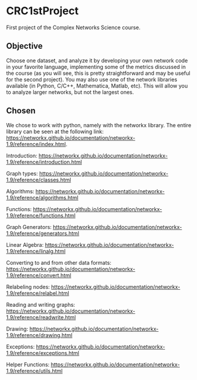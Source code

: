 # CRC1stProject

First project of the Complex Networks Science course.

## Objective

Choose one dataset, and analyze it by developing your own network code in your favorite language, implementing some of the metrics discussed in the course (as you will see, this is pretty straightforward and may be useful for the second project). You may also use one of the network libraries available (in Python, C/C++, Mathematica, Matlab, etc). This will allow you to analyze larger networks, but not the largest ones.

## Chosen

We chose to work with python, namely with the networkx library. The entire library can be seen at the following link:
https://networkx.github.io/documentation/networkx-1.9/reference/index.html.

Introduction: https://networkx.github.io/documentation/networkx-1.9/reference/introduction.html

Graph types: https://networkx.github.io/documentation/networkx-1.9/reference/classes.html

Algorithms: https://networkx.github.io/documentation/networkx-1.9/reference/algorithms.html

Functions: https://networkx.github.io/documentation/networkx-1.9/reference/functions.html

Graph Generators: https://networkx.github.io/documentation/networkx-1.9/reference/generators.html

Linear Algebra: https://networkx.github.io/documentation/networkx-1.9/reference/linalg.html

Converting to and from other data formats: https://networkx.github.io/documentation/networkx-1.9/reference/convert.html

Relabeling nodes: https://networkx.github.io/documentation/networkx-1.9/reference/relabel.html

Reading and writing graphs: https://networkx.github.io/documentation/networkx-1.9/reference/readwrite.html

Drawing: https://networkx.github.io/documentation/networkx-1.9/reference/drawing.html

Exceptions: https://networkx.github.io/documentation/networkx-1.9/reference/exceptions.html

Helper Functions: https://networkx.github.io/documentation/networkx-1.9/reference/utils.html